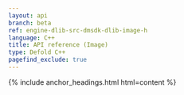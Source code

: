 ```yaml
---
layout: api
branch: beta
ref: engine-dlib-src-dmsdk-dlib-image-h
language: C++
title: API reference (Image)
type: Defold C++
pagefind_exclude: true
---
```

{% include anchor_headings.html html=content %}